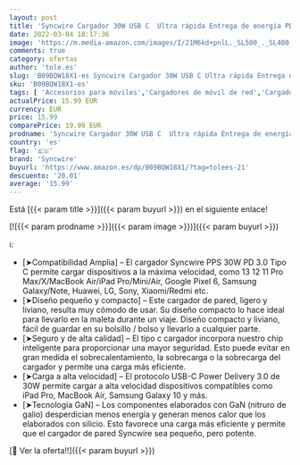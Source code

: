```yaml
---
layout: post
title: 'Syncwire Cargador 30W USB C  Ultra rápida Entrega de energía PD 3.0 PPS  Tipo C Cargador para iPhone 13 12 11 Pro MAX Google Pixel 6 Xiaomi Galaxy S21 S20 iPad MacBook Air'
date: 2022-03-04 18:17:36
image: 'https://m.media-amazon.com/images/I/21M6kd+pnlL._SL500_._SL400_.jpg'
comments: true
category: ofertas
author: 'tole.es'
slug: 'B09BQW18X1-es Syncwire Cargador 30W USB C Ultra rápida Entrega de...'
sku: 'B09BQW18X1-es'
tags: [ 'Accesorios para móviles','Cargadores de móvil de red','Cargadores para móviles','Comunicación móvil y accesorios','Electrónica','ipad','iphone','syncwire', ]
actualPrice: 15.99 EUR
currency: EUR
price: 15.99
comparePrice: 19.99 EUR
prodname: 'Syncwire Cargador 30W USB C  Ultra rápida Entrega de energía PD 3.0 PPS  Tipo C Cargador para iPhone 13 12 11 Pro MAX Google Pixel 6 Xiaomi Galaxy S21 S20 iPad MacBook Air'
country: 'es'
flag: '🇪🇸'
brand: 'Syncwire'
buyurl: 'https://www.amazon.es/dp/B09BQW18X1/?tag=tolees-21'
descuento: '20.01'
average: '15.99'
---
```


Está [{{< param title >}}]({{< param buyurl >}}) en el siguiente enlace!

[![{{< param prodname >}}]({{< param image >}})]({{< param buyurl >}})

ℹ️:

- [➤Compatibilidad Amplia] – El cargador Syncwire PPS 30W PD 3.0 Tipo C permite cargar dispositivos a la máxima velocidad, como 13 12 11 Pro Max/X/MacBook Air/iPad Pro/Mini/Air, Google Pixel 6, Samsung Galaxy/Note, Huawei, LG, Sony, Xiaomi/Redmi etc.
- [➤Diseño pequeño y compacto] – Este cargador de pared, ligero y liviano, resulta muy cómodo de usar. Su diseño compacto lo hace ideal para llevarlo en la maleta durante un viaje. Diseño compacto y liviano, fácil de guardar en su bolsillo / bolso y llevarlo a cualquier parte.
- [➤Seguro y de alta calidad] – El tipo c cargador incorpora nuestro chip inteligente para proporcionar una mayor seguridad. Esto puede evitar en gran medida el sobrecalentamiento, la sobrecarga o la sobrecarga del cargador y permite una carga más eficiente.
- [➤Carga a alta velocidad] – El protocolo USB-C Power Delivery 3.0 de 30W permite cargar a alta velocidad dispositivos compatibles como iPad Pro, MacBook Air, Samsung Galaxy 10 y más.
- [➤Tecnología GaN] – Los componentes elaborados con GaN (nitruro de galio) desperdician menos energía y generan menos calor que los elaborados con silicio. Esto favorece una carga más eficiente y permite que el cargador de pared Syncwire sea pequeño, pero potente.

[🛒 Ver la oferta!!]({{< param buyurl >}})

